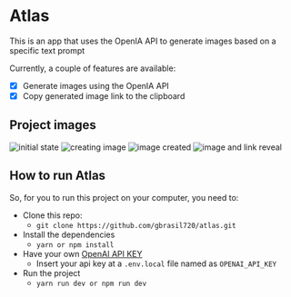 # Atlas

This is an app that uses the OpenIA API to generate images based on a specific text prompt

Currently, a couple of features are available:

- [x] Generate images using the OpenIA API
- [x] Copy generated image link to the clipboard

## Project images

<img src='https://media.discordapp.net/attachments/889243010360041576/1208843850031038495/image.png?ex=65e4c291&is=65d24d91&hm=d55f441ce8ea739990dc877385fcfbba324e0eb77bbdc71b731d78f7c14b73c4&=&format=webp&quality=lossless&width=909&height=468' alt='initial state' class='img'/>
<img src='https://media.discordapp.net/attachments/889243010360041576/1208844030708809818/image.png?ex=65e4c2bc&is=65d24dbc&hm=b86a1fdb506e304b3bf1accc6b3bfbcdc4298a66005d877690ab3624b77ed68c&=&format=webp&quality=lossless&width=909&height=468'  alt='creating image' class='img'/>
<img src='https://media.discordapp.net/attachments/889243010360041576/1208844175232213032/image.png?ex=65e4c2de&is=65d24dde&hm=0a00e4bf146626e3c386e180c50a96d55a43f96f251036c6e48b7170d700e2cf&=&format=webp&quality=lossless&width=944&height=468' alt='image created' class='img'/>
<img src='https://media.discordapp.net/attachments/889243010360041576/1208844296753774592/image.png?ex=65e4c2fb&is=65d24dfb&hm=fa5909503d81eb949dde236f572f7282cb8d9750240ee00d304d039813cd3d1c&=&format=webp&quality=lossless&width=909&height=468' alt='image and link reveal' class='img'/>

## How to run Atlas

So, for you to run this project on your computer, you need to:

- Clone this repo:
  - `git clone https://github.com/gbrasil720/atlas.git`
- Install the dependencies
  - `yarn or npm install`
- Have your own [OpenAI API KEY](https://platform.openai.com/api-keys)
  - Insert your api key at a `.env.local` file named as `OPENAI_API_KEY`
- Run the project
  - `yarn run dev or npm run dev`

